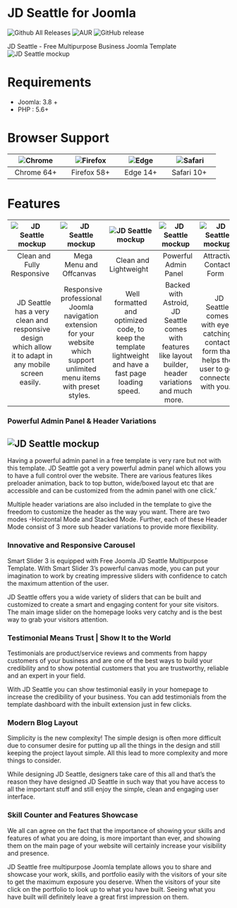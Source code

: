 # JD Seattle for Joomla
![Github All Releases](https://img.shields.io/github/downloads/joomdev/jd_seattle/total.svg)
![AUR](https://img.shields.io/aur/license/yaourt.svg)
![GitHub release](https://img.shields.io/github/release/joomdev/jd_seattle.svg)

JD Seattle - Free Multipurpose Business Joomla Template
![JD Seattle mockup](https://cdn.joomdev.com/images/jd-seattle-desktop-thumb.jpg)

# Requirements
* Joomla: 3.8 +
* PHP : 5.6+

# Browser Support
| ![Chrome](https://raw.githubusercontent.com/alrra/browser-logos/master/src/chrome/chrome_48x48.png)|![Firefox](https://raw.githubusercontent.com/alrra/browser-logos/master/src/firefox/firefox_48x48.png)|![Edge](https://raw.githubusercontent.com/alrra/browser-logos/master/src/edge/edge_48x48.png)|![Safari](https://raw.githubusercontent.com/alrra/browser-logos/master/src/safari/safari_48x48.png)|
| :---: | :---:	|:---:|:---:|
| &nbsp;&nbsp;Chrome 64+&nbsp;&nbsp; | &nbsp;&nbsp;Firefox 58+&nbsp;&nbsp; | &nbsp;&nbsp;Edge 14+&nbsp;&nbsp; | &nbsp;&nbsp;Safari 10+ &nbsp;&nbsp; |

# Features

| ![JD Seattle mockup](https://cdn.joomdev.com/images/templates/landing_page/icons/fully_responsive_design.png)|![JD Seattle mockup](https://cdn.joomdev.com/images/templates/landing_page/icons/clean_and_lightweight.png)|![JD Seattle mockup](https://cdn.joomdev.com/images/templates/landing_page/icons/fully_responsive_design.png)|![JD Seattle mockup](https://cdn.joomdev.com/images/templates/landing_page/icons/backed_with_astroid.png)|![JD Seattle mockup](https://cdn.joomdev.com/images/templates/landing_page/icons/header_variations.png)|![JD Seattle mockup](https://cdn.joomdev.com/images/templates/landing_page/icons/fully_customizable.png)|
| :---: | :---:	|:---:|:---:|:---:|:---:|
| &nbsp;&nbsp;Clean and Fully Responsive&nbsp;&nbsp; | &nbsp;&nbsp;Mega Menu and Offcanvas&nbsp;&nbsp; | &nbsp;&nbsp;Clean and Lightweight&nbsp;&nbsp; | &nbsp;&nbsp;Powerful Admin Panel&nbsp;&nbsp; | &nbsp;&nbsp;Attractive Contact Form&nbsp;&nbsp; | &nbsp;&nbsp;Engaging Typography&nbsp;&nbsp;|
| &nbsp;&nbsp;JD Seattle has a very clean and responsive design which allow it to adapt in any mobile screen easily.&nbsp;&nbsp; | &nbsp;&nbsp;Responsive professional Joomla navigation extension for your website which support unlimited menu items with preset styles.&nbsp;&nbsp; | &nbsp;&nbsp;Well formatted and optimized code, to keep the template lightweight and have a fast page loading speed.&nbsp;&nbsp; | &nbsp;&nbsp;Backed with Astroid, JD Seattle comes with features like layout builder, header variations and much more.&nbsp;&nbsp; | &nbsp;&nbsp;JD Seattle comes with eye-catching contact form that helps the user to get connected with you.&nbsp;&nbsp; | &nbsp;&nbsp;800+ of Google fonts integrated with template offers unlimited possibilities to play and experiment with typography.&nbsp;&nbsp; |

### Powerful Admin Panel & Header Variations
## ![JD Seattle mockup](https://cdn.joomdev.com/images/templates/jd_seattle/power-full-admin-panel-and-header-verations.jpg)
Having a powerful admin panel in a free template is very rare but not with this template. JD Seattle got a very powerful admin panel which allows you to have a full control over the website. There are various features likes preloader animation, back to top button, wide/boxed layout etc that are accessible and can be customized from the admin panel with one click.’

Multiple header variations are also included in the template to give the freedom to customize the header as the way you want. There are two modes -Horizontal Mode and Stacked Mode. Further, each of these Header Mode consist of 3 more sub header variations to provide more flexibility.

### Innovative and Responsive Carousel
Smart Slider 3 is equipped with Free Joomla JD Seattle Multipurpose Template. With Smart Slider 3’s powerful canvas mode, you can put your imagination to work by creating impressive sliders with confidence to catch the maximum attention of the user.

JD Seattle offers you a wide variety of sliders that can be built and customized to create a smart and engaging content for your site visitors. The main image slider on the homepage looks very catchy and is the best way to grab your visitors attention.

### Testimonial Means Trust | Show It to the World
Testimonials are product/service reviews and comments from happy customers of your business and are one of the best ways to build your credibility and to show potential customers that you are trustworthy, reliable and an expert in your field.

With JD Seattle you can show testimonial easily in your homepage to increase the credibility of your business. You can add testimonials from the template dashboard with the inbuilt extension just in few clicks.

### Modern Blog Layout
Simplicity is the new complexity! The simple design is often more difficult due to consumer desire for putting up all the things in the design and still keeping the project layout simple. All this lead to more complexity and more things to consider.

While designing JD Seattle, designers take care of this all and that’s the reason they have designed JD Seattle in such way that you have access to all the important stuff and still enjoy the simple, clean and engaging user interface.

### Skill Counter and Features Showcase
We all can agree on the fact that the importance of showing your skills and features of what you are doing, is more important than ever, and showing them on the main page of your website will certainly increase your visibility and presence.

JD Seattle free multipurpose Joomla template allows you to share and showcase your work, skills, and portfolio easily with the visitors of your site to get the maximum exposure you deserve. When the visitors of your site click on the portfolio to look up to what you have built. Seeing what you have built will definitely leave a great first impression on them.
